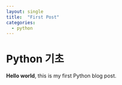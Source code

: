 ```yaml
---
layout: single
title:  "First Post"
categories:
  - python
---
```


# Python 기초

**Hello world**, this is my first Python blog post.

